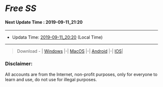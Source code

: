 
# *Free SS*

#### Next Update Time : 2019-09-11_21:20

---
* Updata Time: [2019-09-11_20:20](https://github.com/Geek-007/free-SS/blob/master/2019-09-11_20:20_FreeSS.txt) (Local Time)
---

> Download - | [Windows](https://github.com/shadowsocks/shadowsocks-windows/releases) |-| [MacOS](https://github.com/shadowsocks/shadowsocks-iOS/releases) |-| [Android](https://github.com/shadowsocks/shadowsocks-android/releases) |-| [IOS](https://itunes.apple.com/us/)|

### Disclaimer:
All accounts are from the Internet, non-profit purposes, only for everyone to learn and use, do not use for illegal purposes.
<br>
